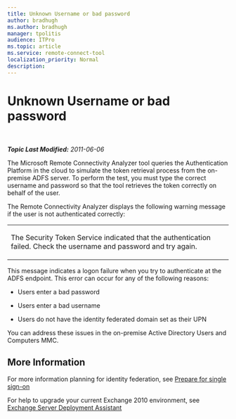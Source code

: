 ```yaml
---
title: Unknown Username or bad password
author: bradhugh
ms.author: bradhugh
manager: tpolitis
audience: ITPro 
ms.topic: article 
ms.service: remote-connect-tool
localization_priority: Normal
description: 
---
```


<div data-xmlns="https://www.w3.org/1999/xhtml">

<div class="topic" data-xmlns="https://www.w3.org/1999/xhtml" data-msxsl="urn:schemas-microsoft-com:xslt" data-cs="https://msdn.microsoft.com/">

<div data-asp="https://msdn2.microsoft.com/asp">

# Unknown Username or bad password

</div>

<div id="mainSection">

<div id="mainBody">

<span> </span>

_**Topic Last Modified:** 2011-06-06_

<div id="sectionSection0" class="section">

The Microsoft Remote Connectivity Analyzer tool queries the Authentication Platform in the cloud to simulate the token retrieval process from the on-premise ADFS server. To perform the test, you must type the correct username and password so that the tool retrieves the token correctly on behalf of the user.

The Remote Connectivity Analyzer displays the following warning message if the user is not authenticated correctly:


<table>
<colgroup>
<col style="width: 100%" />
</colgroup>
<tbody>
<tr class="odd">
<td><p>The Security Token Service indicated that the authentication failed. Check the username and password and try again.</p></td>
</tr>
</tbody>
</table>

This message indicates a logon failure when you try to authenticate at the ADFS endpoint. This error can occur for any of the following reasons:

  - Users enter a bad password

  - Users enter a bad username

  - Users do not have the identity federated domain set as their UPN

<div class="subSection">

You can address these issues in the on-premise Active Directory Users and Computers MMC.

</div>

</div>

<div>

## More Information

For more information planning for identity federation, see [Prepare for single sign-on](https://onlinehelp.microsoft.com/office365-enterprises/ff652540.aspx)

For help to upgrade your current Exchange 2010 environment, see [Exchange Server Deployment Assistant](https://technet.microsoft.com/exdeploy2010/default.aspx)

</div>

</div>

<span> </span>

</div>

</div>

</div>

